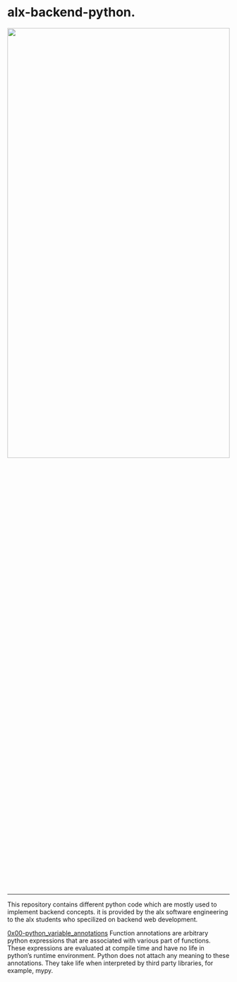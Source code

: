 # alx-backend-python.

<img src="https://media.geeksforgeeks.org/wp-content/cdn-uploads/20210917204112/Top-10-Advance-Python-Concepts-That-You-Must-Know.png" width = "100%" height = "50%"/>

---
This repository contains different python code which are mostly used to implement backend concepts. it is provided by the alx software engineering to the alx students who specilized on backend web development.

[ 0x00-python_variable_annotations](https://github.com/jamesAlhassan/alx-backend-python/tree/main/0x00-python_variable_annotations)
Function annotations are arbitrary python expressions that are associated with various part of functions. These expressions are evaluated at compile time and have no life in python’s runtime environment. Python does not attach any meaning to these annotations. They take life when interpreted by third party libraries, for example, mypy.
